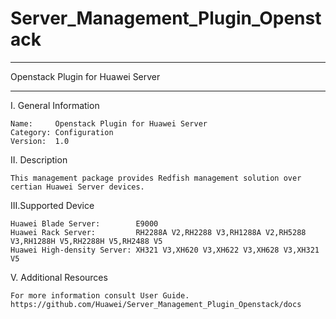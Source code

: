 # Server_Management_Plugin_Openstack
****************************************************************************
Openstack Plugin for Huawei Server
****************************************************************************

I. General Information

    Name:     Openstack Plugin for Huawei Server
    Category: Configuration
    Version:  1.0

II. Description

    This management package provides Redfish management solution over certian Huawei Server devices.

III.Supported Device

    Huawei Blade Server:        E9000
    Huawei Rack Server:         RH2288A V2,RH2288 V3,RH1288A V2,RH5288 V3,RH1288H V5,RH2288H V5,RH2488 V5
    Huawei High-density Server: XH321 V3,XH620 V3,XH622 V3,XH628 V3,XH321 V5

V. Additional Resources

    For more information consult User Guide. https://github.com/Huawei/Server_Management_Plugin_Openstack/docs
